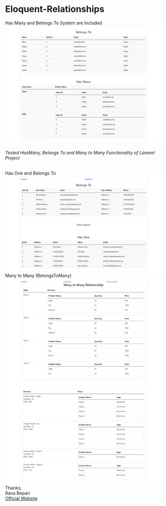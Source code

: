 # Eloquent-Relationships
Has Many and Belongs To System are Included
![Screenshot](screenshots/screenshot.png)
<h6>Tested HasMany, Belongs To and Many to Many Functionality of Laravel Project</h6>
Has One and Belongs To </br>
<img src="screenshots/screenshot_hasone.png">
</br>
Many to Many (BelongsToMany)
<img src="screenshots/screenshot_hasmany.png">
<br>
Thanks, </br>
Rana Bepari </br>
<a href="https://ranasvc.com">Official Website</a>

